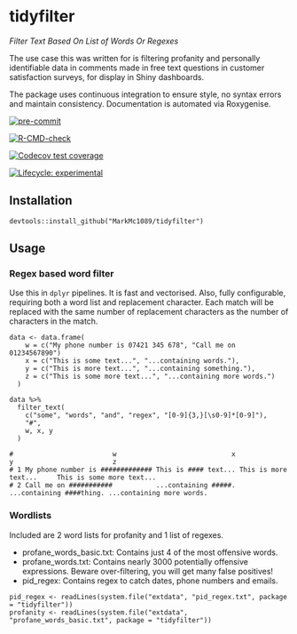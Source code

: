 # tidyfilter
_Filter Text Based On List of Words Or Regexes_


The use case this was written for is filtering profanity and personally identifiable data in comments made in free text questions in customer satisfaction surveys, for display in Shiny dashboards.

The package uses continuous integration to ensure style, no syntax errors and maintain consistency. Documentation is automated via Roxygenise.

<!-- badges: start -->
[![pre-commit](https://img.shields.io/badge/pre--commit-enabled-brightgreen?logo=pre-commit&logoColor=white)](https://github.com/pre-commit/pre-commit)

[![R-CMD-check](https://github.com/MarkMc1089/tidyfilter/actions/workflows/check-standard.yaml/badge.svg)](https://github.com/MarkMc1089/tidyfilter/actions/workflows/check-standard.yaml)

[![Codecov test coverage](https://codecov.io/gh/MarkMc1089/tidyfilter/branch/master/graph/badge.svg)](https://codecov.io/gh/MarkMc1089/tidyfilter?branch=master)

[![Lifecycle: experimental](https://img.shields.io/badge/lifecycle-experimental-orange.svg)](https://lifecycle.r-lib.org/articles/stages.html#experimental)
<!-- badges: end -->

## Installation

```
devtools::install_github("MarkMc1089/tidyfilter")
```

## Usage

### Regex based word filter

Use this in `dplyr` pipelines. It is fast and vectorised. Also, fully configurable, requiring both a word list and replacement character. Each match will be replaced with the same number of replacement characters as the number of characters in the match.

```
data <- data.frame(
    w = c("My phone number is 07421 345 678", "Call me on 01234567890")
    x = c("This is some text...", "...containing words."),
    y = c("This is more text...", "...containing something."),
    z = c("This is some more text...", "...containing more words.")
  )

data %>%
  filter_text(
    c("some", "words", "and", "regex", "[0-9]{3,}[\s0-9]*[0-9]"),
    "#",
    w, x, y
  )

#                         w                             x                        y                         z
# 1 My phone number is ############# This is #### text... This is more text...     This is some more text...
# 2 Call me on ###########           ...containing #####. ...containing ####thing. ...containing more words.
```
### Wordlists
Included are 2 word lists for profanity and 1 list of regexes.

- profane_words_basic.txt: Contains just 4 of the most offensive words.
- profane_words.txt:       Contains nearly 3000 potentially offensive expressions. Beware over-filtering, you will get many false positives!
- pid_regex:               Contains regex to catch dates, phone numbers and emails.

```
pid_regex <- readLines(system.file("extdata", "pid_regex.txt", package = "tidyfilter"))
profanity <- readLines(system.file("extdata", "profane_words_basic.txt", package = "tidyfilter"))
```
